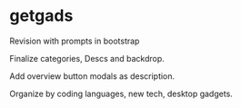 # getgads

Revision with prompts in bootstrap

Finalize categories, Descs and backdrop.

Add overview button modals as description.

Organize by coding languages, new tech, desktop gadgets.
